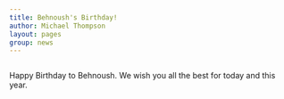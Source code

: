 ```yaml
---
title: Behnoush's Birthday! 
author: Michael Thompson 
layout: pages
group: news
---
```


<span class="image fit"><img src="/images/2022.09.02_Behnoush_Birthday.jpg" alt="" class="img-responsive"></span>

Happy Birthday to Behnoush. We wish you all the best for today and this year.  
